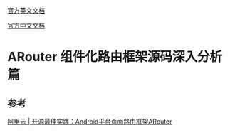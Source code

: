 
[官方英文文档](https://github.com/alibaba/ARouter/blob/master/README_EN.md)

[官方中文文档](https://github.com/alibaba/ARouter/blob/master/README_CN.md)

# ARouter 组件化路由框架源码深入分析篇





## 参考

[阿里云 | 开源最佳实践：Android平台页面路由框架ARouter](https://developer.aliyun.com/article/71687)


